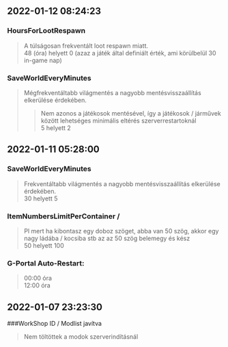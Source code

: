 ## 2022-01-12 08:24:23

### HoursForLootRespawn
> A túlságosan frekventált loot respawn miatt.  
> 48 (óra) helyett 0 (azaz a játék által definiált érték, ami körülbelül 30 in-game nap)

### SaveWorldEveryMinutes
> Mégfrekventáltabb világmentés a nagyobb mentésvisszaállítás elkerülése érdekében.  
>> Nem azonos a játékosok mentésével, így a játékosok / járművek között lehetséges minimális eltérés szerverrestartoknál  
> 5 helyett 2

## 2022-01-11 05:28:00

### SaveWorldEveryMinutes
> Frekventáltabb világmentés a nagyobb mentésvisszaállítás elkerülése érdekében.  
> 30 helyett 5

### ItemNumbersLimitPerContainer / 
> Pl mert ha kibontasz egy doboz szöget, abba van 50 szög, akkor egy nagy ládába / kocsiba stb az az 50 szög belemegy és kész  
> 50 helyett 100

### G-Portal Auto-Restart:
> 00:00 óra  
> 12:00 óra

## 2022-01-07 23:23:30

###WorkShop ID / Modlist javítva
> Nem töltöttek a modok szerverindításnál
